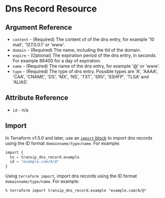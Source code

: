 # Dns Record Resource



## Argument Reference

* `content` - (Required) The content of of the dns entry, for example '10 mail', '127.0.0.1' or 'www'.
* `domain` - (Required) The name, including the tld of the domain.
* `expire` - (Optional) The expiration period of the dns entry, in seconds. For example 86400 for a day of expiration.
* `name` - (Required) The name of the dns entry, for example '@' or 'www'.
* `type` - (Required) The type of dns entry. Possible types are 'A', 'AAAA', 'CAA', 'CNAME', 'DS', 'MX', 'NS', 'TXT', 'SRV', 'SSHFP', 'TLSA' and 'ALIAS'.

## Attribute Reference

* `id` - n/a

## Import

In Terraform v1.5.0 and later, use an [`import` block](https://developer.hashicorp.com/terraform/language/import) to import dns records using the ID format `domainname/type/name`. For example:

```terraform
import {
  to = transip_dns_record.example
  id = "example.com/A/@"
}
```

Using `terraform import`, import dns records using the ID format `domainname/type/name`. For example:

```console
% terraform import transip_dns_record.example "example.com/A/@"
```
